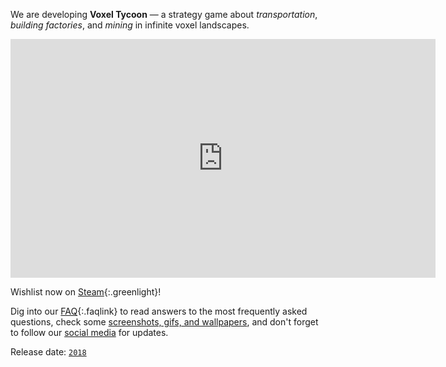 We are developing **Voxel Tycoon** — a strategy game about *transportation*, *building&nbsp;factories*, and *mining* in infinite voxel landscapes.

<iframe width="680" height="382" src="https://www.youtube.com/embed/5j2wC_9oS-A" frameborder="0" allowfullscreen></iframe>

Wishlist now on [Steam](http://store.steampowered.com/app/732050/Voxel_Tycoon/){:.greenlight}!

Dig into our [FAQ](/faq){:.faqlink} to read answers to the most frequently asked questions, check some [screenshots, gifs, and wallpapers](/gallery), and don't forget to follow our [social media](/contacts) for updates.

Release date: [`2018`](/2018)